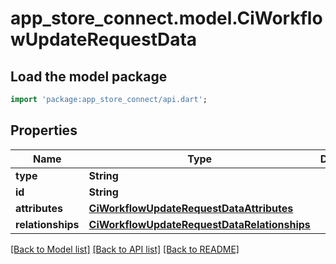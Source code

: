 # app_store_connect.model.CiWorkflowUpdateRequestData

## Load the model package
```dart
import 'package:app_store_connect/api.dart';
```

## Properties
Name | Type | Description | Notes
------------ | ------------- | ------------- | -------------
**type** | **String** |  | 
**id** | **String** |  | 
**attributes** | [**CiWorkflowUpdateRequestDataAttributes**](CiWorkflowUpdateRequestDataAttributes.md) |  | [optional] 
**relationships** | [**CiWorkflowUpdateRequestDataRelationships**](CiWorkflowUpdateRequestDataRelationships.md) |  | [optional] 

[[Back to Model list]](../README.md#documentation-for-models) [[Back to API list]](../README.md#documentation-for-api-endpoints) [[Back to README]](../README.md)


